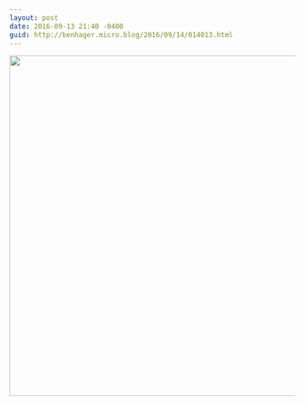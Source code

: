 ```yaml
---
layout: post
date: 2016-09-13 21:40 -0400
guid: http://benhager.micro.blog/2016/09/14/014013.html
---
```



<img src="http://hager.blog/uploads/2017/bcff1fc110.jpg" width="600" height="600" />
